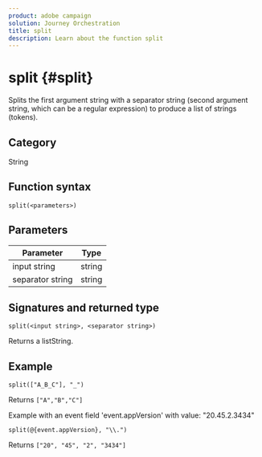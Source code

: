 ```yaml
---
product: adobe campaign
solution: Journey Orchestration
title: split
description: Learn about the function split
---
```


# split {#split}

Splits the first argument string with a separator string (second argument string, which can be a regular expression) to produce a list of strings (tokens).	

## Category

String

## Function syntax

`split(<parameters>)`

## Parameters

| Parameter | Type |
|-----------|------------------|
|input string|string|
|separator string|string|

## Signatures and returned type

`split(<input string>, <separator string>)`

Returns a listString.

## Example

`split(["A_B_C"], "_")`

Returns `["A","B","C"]`

Example with an event field 'event.appVersion' with value: "20.45.2.3434"

`split(@{event.appVersion}, "\\.")`

Returns `["20", "45", "2", "3434"]`
